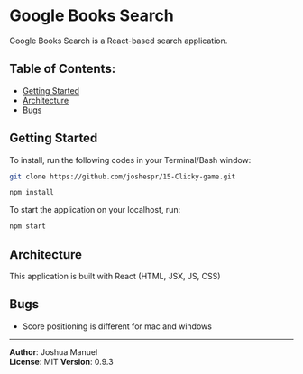 # Google Books Search

Google Books Search is a React-based search application.
## Table of Contents:

* [Getting Started](#getting-started)
* [Architecture](#architecture)
* [Bugs](#bugs)

## Getting Started <a name="getting-started"></a>
To install, run the following codes in your Terminal/Bash window:

```bash
git clone https://github.com/joshespr/15-Clicky-game.git
```

```bash
npm install
```

To start the application on your localhost, run:

```bash
npm start
```

## Architecture <a name="architecture"></a>
This application is built with React (HTML, JSX, JS, CSS)

## Bugs <a name="bugs"></a>

- Score positioning is different for mac and windows

<!-- ## Change Log
Use this are to document the iterative changes made to your application as each feature is successfully implemented. Use time stamps. Here's an examples: 

01-01-2001 4:59pm - Application now has a fully-functional express server, with GET and POST routes for the book resource.

## Credits and Collaborations
Give credit (and a link) to other people or resources that helped you build this application.  -->

<!-- https://guides.github.com/features/wikis/ -->

--- 

**Author**: Joshua Manuel  
**License**: MIT 
**Version**: 0.9.3

